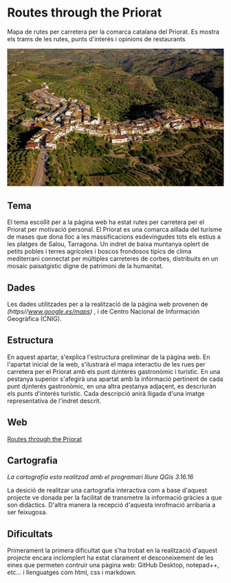 # Routes through the Priorat
  Mapa de rutes per carretera per la comarca catalana del Priorat. 
  Es mostra els trams de les rutes, punts d'interés i opinions de restaurants

  ![foto](./images/Bellmunt_del_Priorat.jpg)


## Tema
  El tema escollit per a la pàgina web ha estat rutes per carretera per el Priorat 
  per motivació personal. El Priorat es una comarca aillada del turisme de mases 
  que dona lloc a les massificacions esdevingudes tots els estius a les platges 
  de Salou, Tarragona. Un indret de baixa muntanya oplert de petits pobles i terres agrícoles 
  i boscos frondosos típics de clima mediterrani connectat per múltiples carreteres 
  de corbes, distribuits en un mosaic paisatgistic digne de patrimoni de la humanitat.
  
## Dades
  Les dades utilitzades per a la realització de la pàgina web provenen de
  *(https//www.google.es/maps)* , i de Centro Nacional de Información Geogràfica (CNIG). 
 
## Estructura
  En aquest apartar, s'explica l'estructura preliminar de la pàgina web.
  En l'apartat inicial de la web, s'ilustrarà el mapa interactiu de les rues per carretera per el Priorat 
  amb els punt d¡interés gastronòmic i turístic.
  En una pestanya superior s'afegirà una apartat amb la informació pertinent de cada punt d¡interés gastronòmic,
  en una altra pestanya adjaçent, es descriuràn els punts d'interés turístic.
  Cada descripció anirà lligada d'una imatge representativa de l'indret descrit.
  
## Web
  [Routes through the Priorat](https://simonz4.github.io/routes-through-the-priorat/)
  
## Cartografia
  *La cartografía esta realitzad amb el programari lliure QGis 3.16.16*
  
   La desició de realitzar una cartografía interactiva com a base d'aquest projecte
   ve donada per la facilitat de transmetre la informació gràcies a que son didàctics.
   D'altra manera la recepció d'aquesta inrofmació arribaria a ser feixugosa. 
   
## Dificultats
  Primerament la primera dificultat que s'ha trobat en la realització d'aquest 
  projecte encara inclomplert ha estat clarament el desconeixement de les eines
  que permeten contruir una pàgina web: GitHub Desktop, notepad++, etc... i llenguatges com  html, css i markdown.
  
